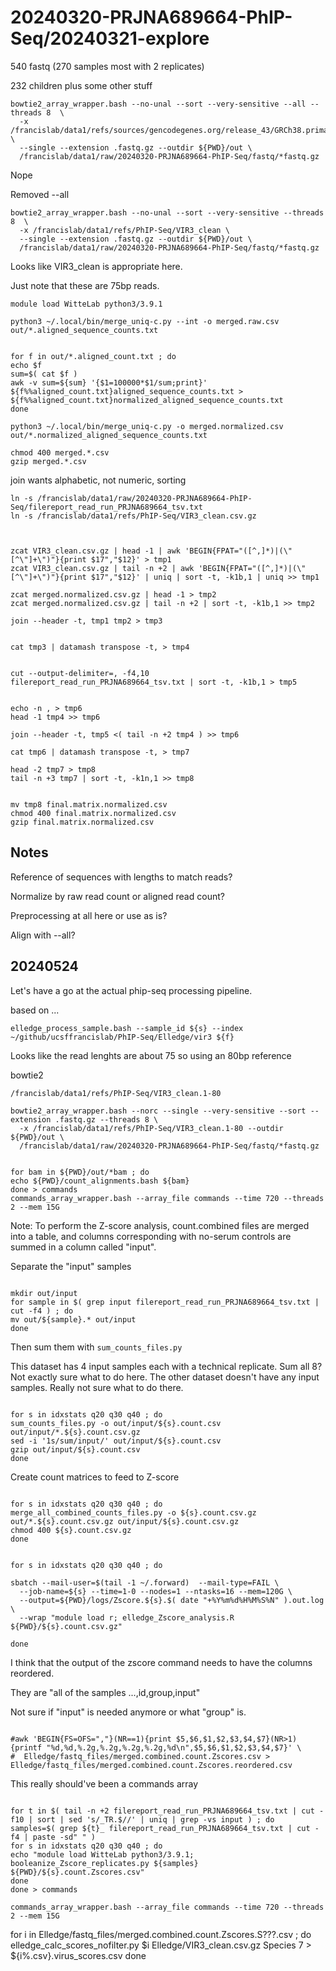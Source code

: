 
#	20240320-PRJNA689664-PhIP-Seq/20240321-explore


540 fastq (270 samples most with 2 replicates)

232 children plus some other stuff


```
bowtie2_array_wrapper.bash --no-unal --sort --very-sensitive --all --threads 8  \
  -x /francislab/data1/refs/sources/gencodegenes.org/release_43/GRCh38.primary_assembly.genome+viral+bacteria+protozoa \
  --single --extension .fastq.gz --outdir ${PWD}/out \
  /francislab/data1/raw/20240320-PRJNA689664-PhIP-Seq/fastq/*fastq.gz
```

Nope



Removed --all


```
bowtie2_array_wrapper.bash --no-unal --sort --very-sensitive --threads 8  \
  -x /francislab/data1/refs/PhIP-Seq/VIR3_clean \
  --single --extension .fastq.gz --outdir ${PWD}/out \
  /francislab/data1/raw/20240320-PRJNA689664-PhIP-Seq/fastq/*fastq.gz
```


Looks like VIR3_clean is appropriate here.


Just note that these are 75bp reads.



```
module load WitteLab python3/3.9.1

python3 ~/.local/bin/merge_uniq-c.py --int -o merged.raw.csv out/*.aligned_sequence_counts.txt


for f in out/*.aligned_count.txt ; do
echo $f
sum=$( cat $f )
awk -v sum=${sum} '{$1=100000*$1/sum;print}' ${f%%aligned_count.txt}aligned_sequence_counts.txt > ${f%%aligned_count.txt}normalized_aligned_sequence_counts.txt
done

python3 ~/.local/bin/merge_uniq-c.py -o merged.normalized.csv out/*.normalized_aligned_sequence_counts.txt

chmod 400 merged.*.csv
gzip merged.*.csv
```





join wants alphabetic, not numeric, sorting



```
ln -s /francislab/data1/raw/20240320-PRJNA689664-PhIP-Seq/filereport_read_run_PRJNA689664_tsv.txt 
ln -s /francislab/data1/refs/PhIP-Seq/VIR3_clean.csv.gz 



zcat VIR3_clean.csv.gz | head -1 | awk 'BEGIN{FPAT="([^,]*)|(\"[^\"]+\")"}{print $17","$12}' > tmp1
zcat VIR3_clean.csv.gz | tail -n +2 | awk 'BEGIN{FPAT="([^,]*)|(\"[^\"]+\")"}{print $17","$12}' | uniq | sort -t, -k1b,1 | uniq >> tmp1

zcat merged.normalized.csv.gz | head -1 > tmp2
zcat merged.normalized.csv.gz | tail -n +2 | sort -t, -k1b,1 >> tmp2

join --header -t, tmp1 tmp2 > tmp3


cat tmp3 | datamash transpose -t, > tmp4


cut --output-delimiter=, -f4,10 filereport_read_run_PRJNA689664_tsv.txt | sort -t, -k1b,1 > tmp5


echo -n , > tmp6
head -1 tmp4 >> tmp6

join --header -t, tmp5 <( tail -n +2 tmp4 ) >> tmp6

cat tmp6 | datamash transpose -t, > tmp7

head -2 tmp7 > tmp8
tail -n +3 tmp7 | sort -t, -k1n,1 >> tmp8


mv tmp8 final.matrix.normalized.csv
chmod 400 final.matrix.normalized.csv
gzip final.matrix.normalized.csv

```





##	Notes


Reference of sequences with lengths to match reads?

Normalize by raw read count or aligned read count?

Preprocessing at all here or use as is?

Align with --all?









##	20240524


Let's have a go at the actual phip-seq processing pipeline.


based on ...
```
elledge_process_sample.bash --sample_id ${s} --index ~/github/ucsffrancislab/PhIP-Seq/Elledge/vir3 ${f} 
```

Looks like the read lenghts are about 75 so using an 80bp reference

bowtie2

```
/francislab/data1/refs/PhIP-Seq/VIR3_clean.1-80
```

```
bowtie2_array_wrapper.bash --norc --single --very-sensitive --sort --extension .fastq.gz --threads 8 \
  -x /francislab/data1/refs/PhIP-Seq/VIR3_clean.1-80 --outdir ${PWD}/out \
  /francislab/data1/raw/20240320-PRJNA689664-PhIP-Seq/fastq/*fastq.gz

```




```

for bam in ${PWD}/out/*bam ; do
echo ${PWD}/count_alignments.bash ${bam}
done > commands
commands_array_wrapper.bash --array_file commands --time 720 --threads 2 --mem 15G 

```


Note: To perform the Z-score analysis, count.combined files are merged into a table, and columns corresponding with no-serum controls are summed in a column called "input".


Separate the "input" samples

```

mkdir out/input
for sample in $( grep input filereport_read_run_PRJNA689664_tsv.txt | cut -f4 ) ; do
mv out/${sample}.* out/input
done

```

Then sum them with `sum_counts_files.py`

This dataset has 4 input samples each with a technical replicate.
Sum all 8? Not exactly sure what to do here.
The other dataset doesn't have any input samples. Really not sure what to do there.

```

for s in idxstats q20 q30 q40 ; do
sum_counts_files.py -o out/input/${s}.count.csv out/input/*.${s}.count.csv.gz
sed -i '1s/sum/input/' out/input/${s}.count.csv
gzip out/input/${s}.count.csv
done

```

Create count matrices to feed to Z-score


```

for s in idxstats q20 q30 q40 ; do
merge_all_combined_counts_files.py -o ${s}.count.csv.gz out/*.${s}.count.csv.gz out/input/${s}.count.csv.gz
chmod 400 ${s}.count.csv.gz
done

```




```

for s in idxstats q20 q30 q40 ; do

sbatch --mail-user=$(tail -1 ~/.forward)  --mail-type=FAIL \
  --job-name=${s} --time=1-0 --nodes=1 --ntasks=16 --mem=120G \
  --output=${PWD}/logs/Zscore.${s}.$( date "+%Y%m%d%H%M%S%N" ).out.log \
  --wrap "module load r; elledge_Zscore_analysis.R ${PWD}/${s}.count.csv.gz"

done

```









I think that the output of the zscore command needs to have the columns reordered.

They are "all of the samples ...,id,group,input"

Not sure if "input" is needed anymore or what "group" is.


```

#awk 'BEGIN{FS=OFS=","}(NR==1){print $5,$6,$1,$2,$3,$4,$7}(NR>1){printf "%d,%d,%.2g,%.2g,%.2g,%.2g,%d\n",$5,$6,$1,$2,$3,$4,$7}' \
#  Elledge/fastq_files/merged.combined.count.Zscores.csv > Elledge/fastq_files/merged.combined.count.Zscores.reordered.csv

```














This really should've been a commands array

```

for t in $( tail -n +2 filereport_read_run_PRJNA689664_tsv.txt | cut -f10 | sort | sed 's/_TR.$//' | uniq | grep -vs input ) ; do
samples=$( grep ${t}_ filereport_read_run_PRJNA689664_tsv.txt | cut -f4 | paste -sd" " )
for s in idxstats q20 q30 q40 ; do
echo "module load WitteLab python3/3.9.1; booleanize_Zscore_replicates.py ${samples} ${PWD}/${s}.count.Zscores.csv"
done
done > commands

commands_array_wrapper.bash --array_file commands --time 720 --threads 2 --mem 15G 

```
















for i in Elledge/fastq_files/merged.combined.count.Zscores.S???.csv ; do
  elledge_calc_scores_nofilter.py $i Elledge/VIR3_clean.csv.gz Species 7 > ${i%.csv}.virus_scores.csv
done



